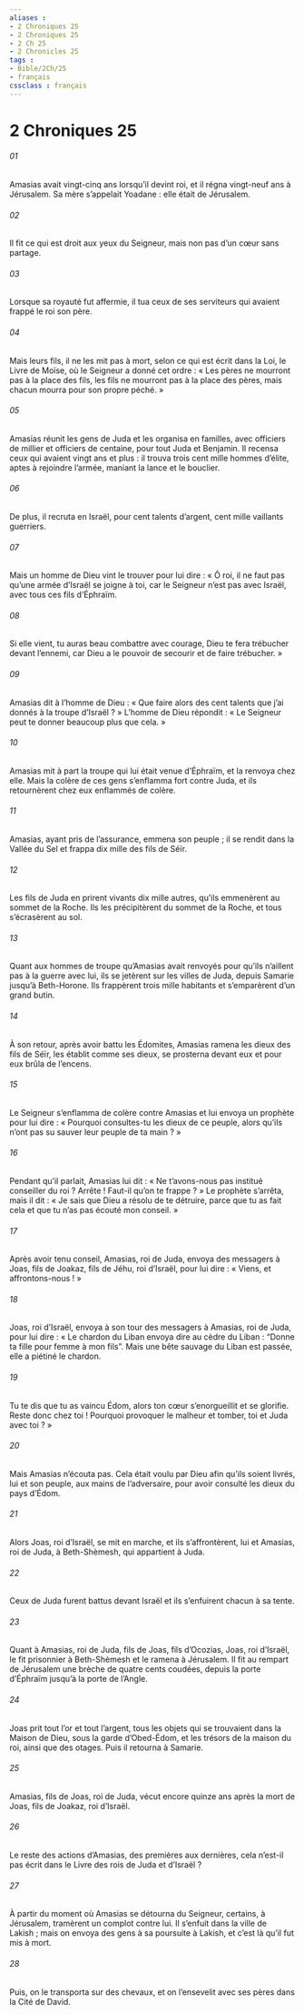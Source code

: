 ```yaml
---
aliases : 
- 2 Chroniques 25
- 2 Chroniques 25
- 2 Ch 25
- 2 Chronicles 25
tags : 
- Bible/2Ch/25
- français
cssclass : français
---
```


# 2 Chroniques 25

###### 01
Amasias avait vingt-cinq ans lorsqu’il devint roi, et il régna vingt-neuf ans à Jérusalem. Sa mère s’appelait Yoadane : elle était de Jérusalem.
###### 02
Il fit ce qui est droit aux yeux du Seigneur, mais non pas d’un cœur sans partage.
###### 03
Lorsque sa royauté fut affermie, il tua ceux de ses serviteurs qui avaient frappé le roi son père.
###### 04
Mais leurs fils, il ne les mit pas à mort, selon ce qui est écrit dans la Loi, le Livre de Moïse, où le Seigneur a donné cet ordre : « Les pères ne mourront pas à la place des fils, les fils ne mourront pas à la place des pères, mais chacun mourra pour son propre péché. »
###### 05
Amasias réunit les gens de Juda et les organisa en familles, avec officiers de millier et officiers de centaine, pour tout Juda et Benjamin. Il recensa ceux qui avaient vingt ans et plus : il trouva trois cent mille hommes d’élite, aptes à rejoindre l’armée, maniant la lance et le bouclier.
###### 06
De plus, il recruta en Israël, pour cent talents d’argent, cent mille vaillants guerriers.
###### 07
Mais un homme de Dieu vint le trouver pour lui dire : « Ô roi, il ne faut pas qu’une armée d’Israël se joigne à toi, car le Seigneur n’est pas avec Israël, avec tous ces fils d’Éphraïm.
###### 08
Si elle vient, tu auras beau combattre avec courage, Dieu te fera trébucher devant l’ennemi, car Dieu a le pouvoir de secourir et de faire trébucher. »
###### 09
Amasias dit à l’homme de Dieu : « Que faire alors des cent talents que j’ai donnés à la troupe d’Israël ? » L’homme de Dieu répondit : « Le Seigneur peut te donner beaucoup plus que cela. »
###### 10
Amasias mit à part la troupe qui lui était venue d’Éphraïm, et la renvoya chez elle. Mais la colère de ces gens s’enflamma fort contre Juda, et ils retournèrent chez eux enflammés de colère.
###### 11
Amasias, ayant pris de l’assurance, emmena son peuple ; il se rendit dans la Vallée du Sel et frappa dix mille des fils de Séïr.
###### 12
Les fils de Juda en prirent vivants dix mille autres, qu’ils emmenèrent au sommet de la Roche. Ils les précipitèrent du sommet de la Roche, et tous s’écrasèrent au sol.
###### 13
Quant aux hommes de troupe qu’Amasias avait renvoyés pour qu’ils n’aillent pas à la guerre avec lui, ils se jetèrent sur les villes de Juda, depuis Samarie jusqu’à Beth-Horone. Ils frappèrent trois mille habitants et s’emparèrent d’un grand butin.
###### 14
À son retour, après avoir battu les Édomites, Amasias ramena les dieux des fils de Séïr, les établit comme ses dieux, se prosterna devant eux et pour eux brûla de l’encens.
###### 15
Le Seigneur s’enflamma de colère contre Amasias et lui envoya un prophète pour lui dire : « Pourquoi consultes-tu les dieux de ce peuple, alors qu’ils n’ont pas su sauver leur peuple de ta main ? »
###### 16
Pendant qu’il parlait, Amasias lui dit : « Ne t’avons-nous pas institué conseiller du roi ? Arrête ! Faut-il qu’on te frappe ? » Le prophète s’arrêta, mais il dit : « Je sais que Dieu a résolu de te détruire, parce que tu as fait cela et que tu n’as pas écouté mon conseil. »
###### 17
Après avoir tenu conseil, Amasias, roi de Juda, envoya des messagers à Joas, fils de Joakaz, fils de Jéhu, roi d’Israël, pour lui dire : « Viens, et affrontons-nous ! »
###### 18
Joas, roi d’Israël, envoya à son tour des messagers à Amasias, roi de Juda, pour lui dire : « Le chardon du Liban envoya dire au cèdre du Liban : “Donne ta fille pour femme à mon fils”. Mais une bête sauvage du Liban est passée, elle a piétiné le chardon.
###### 19
Tu te dis que tu as vaincu Édom, alors ton cœur s’enorgueillit et se glorifie. Reste donc chez toi ! Pourquoi provoquer le malheur et tomber, toi et Juda avec toi ? »
###### 20
Mais Amasias n’écouta pas. Cela était voulu par Dieu afin qu’ils soient livrés, lui et son peuple, aux mains de l’adversaire, pour avoir consulté les dieux du pays d’Édom.
###### 21
Alors Joas, roi d’Israël, se mit en marche, et ils s’affrontèrent, lui et Amasias, roi de Juda, à Beth-Shèmesh, qui appartient à Juda.
###### 22
Ceux de Juda furent battus devant Israël et ils s’enfuirent chacun à sa tente.
###### 23
Quant à Amasias, roi de Juda, fils de Joas, fils d’Ocozias, Joas, roi d’Israël, le fit prisonnier à Beth-Shèmesh et le ramena à Jérusalem. Il fit au rempart de Jérusalem une brèche de quatre cents coudées, depuis la porte d’Éphraïm jusqu’à la porte de l’Angle.
###### 24
Joas prit tout l’or et tout l’argent, tous les objets qui se trouvaient dans la Maison de Dieu, sous la garde d’Obed-Édom, et les trésors de la maison du roi, ainsi que des otages. Puis il retourna à Samarie.
###### 25
Amasias, fils de Joas, roi de Juda, vécut encore quinze ans après la mort de Joas, fils de Joakaz, roi d’Israël.
###### 26
Le reste des actions d’Amasias,
des premières aux dernières,
cela n’est-il pas écrit dans le Livre des rois de Juda et d’Israël ?
###### 27
À partir du moment où Amasias se détourna du Seigneur, certains, à Jérusalem, tramèrent un complot contre lui. Il s’enfuit dans la ville de Lakish ; mais on envoya des gens à sa poursuite à Lakish, et c’est là qu’il fut mis à mort.
###### 28
Puis, on le transporta sur des chevaux, et on l’ensevelit avec ses pères dans la Cité de David.

